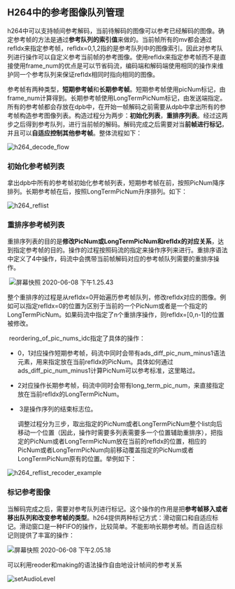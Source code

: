 ## H264中的参考图像队列管理

​	h264中可以支持帧间参考解码，当前待解码的图像可以参考已经解码的图像。确定参考帧的方法是通过**参考队列的索引值**来做的。当前帧所有的mv都会通过refIdx来指定参考帧，refIdx=0,1,2指的是参考队列中的图像索引。因此对参考队列进行操作可以自定义参考当前帧的参考图像。使用refIdx来指定参考帧而不是直接使用frame_num的优点是可以节省码流，编码端和解码端使用相同的操作来维护同一个参考队列来保证refIdx相同时指向相同的图像。

​	参考帧有两种类型，**短期参考帧**和**长期参考帧**。短期参考帧使用picNum标记，由frame_num计算得到。长期参考帧使用LongTermPicNum标记，由发送端指定。所有的参考帧都会存放在dpb中，在开始一帧解码之前需要从dpb中拿出所有的参考帧构造参考图像列表。构造过程分为两步：**初始化列表**，**重排序列表**。经过这两步之后得到参考队列，进行当前帧的解码。解码完成之后需要对当**前帧进行标记**，并且可以**自适应控制其他参考帧**。整体流程如下：

![h264_decode_flow](https://raw.githubusercontent.com/blue-streamer/picture/master/h264_decode_flow1.png?token=AMHBACBBB2NCX7DNJUSKMGS66L5GG)

### 初始化参考帧列表

​	拿出dpb中所有的参考帧初始化参考帧列表，短期参考帧在前，按照PicNum降序排列。长期参考帧在后，按照LongTermPicNum升序排列。如下：

![h264_reflist](https://raw.githubusercontent.com/blue-streamer/picture/master/h264_reflist.png?token=AMHBACDSCLEKKIZ6HJ2Y27S63XEWM)	

### 重排序参考帧列表

​	重排序列表的目的是**修改PicNum或LongTermPicNum和refIdx的对应关系**，达到指定参考帧的目的。操作的过程按照码流的指定来操作序列来进行。重排序语法中定义了4中操作，码流中会携带当前帧解码对应的参考帧队列需要的重排序操作。

​	![屏幕快照 2020-06-08 下午1.25.43](https://raw.githubusercontent.com/blue-streamer/picture/master/h264_reorder.png?token=AMHBACDPR5MSHHCXJ2TISAS63XGDQ)

​	整个重排序的过程是从refIdx=0开始遍历参考帧队列，修改refIdx对应的图像。例如可以指定refIdx=0的位置为区别于当前的一个PicNum或者是一个指定的LongTermPicNum。如果码流中指定了n个重排序操作，则refldx=[0,n-1]的位置被修改。

​	reordering_of_pic_nums_idc指定了具体的操作：

- ​	0，1对应操作短期参考帧，码流中同时会带有ads_diff_pic_num_minus1语法元素，用来指定放在当前refIdx的PicNum。具体如何通过ads_diff_pic_num_minus1计算PicNum可以参考标准，这里略过。

- ​	2对应操作长期参考帧，码流中同时会带有long_term_pic_num，来直接指定放在当前refIdx的LongTermPicNum。

- ​	3是操作序列的结束标志位。

  调整过程分为三步，取出指定的PicNum或者LongTermPicNum整个list向后移动一个位置（因此，操作时需要多列表需要多一个位置辅助重排序），把指定的PicNum或者LongTermPicNum放在当前的refIdx的位置，相应的PicNum或者LongTermPicNum向前移动覆盖指定的PicNum或者LongTermPicNum原有的位置。举例如下：

![h264_reflist_recoder_example](https://raw.githubusercontent.com/blue-streamer/picture/master/h264_reflist_recoder_example.png?token=AMHBACDI3DCY3GREPJB2F6263XJJO)	

### 标记参考图像

​	当解码完成之后，需要对参考队列进行标记。这个操作的作用是把**参考帧移入或者移出队列和改变参考帧的类型**。h264提供两种标记方式：滑动窗口和自适应标记。滑动窗口是一种FIFO的操作，比较简单。不能影响长期参考帧。而自适应标记则提供了丰富的操作：

![屏幕快照 2020-06-08 下午2.05.18](https://raw.githubusercontent.com/blue-streamer/picture/master/h264_marking.png?token=AMHBACEY2W7DZ4V5NLRLQKC63XKX2)



可以利用reoder和making的语法操作自由地设计帧间的参考关系

![setAudioLevel](https://raw.githubusercontent.com/blue-streamer/picture/master/setAudioLevel1.png?token=AMHBACFW34QX42EXK6RVXAC66MDN4)